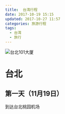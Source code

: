 ```yaml
---
title:  台湾行程
date: 2017-10-19 15:15
updated: 2017-10-27 11:57
categories: 旅游行程
tags:
  - 台湾
  - 旅行
---
```

![台北101大厦](http://www.baikohken.com/images/shop/base/taiwan/main01.jpg)

# 台北
## 第一天（11月19日）

到达台北桃园机场